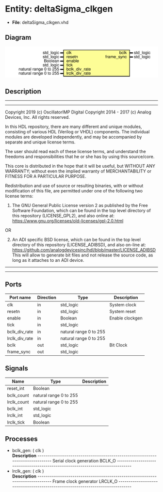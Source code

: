 # Entity: deltaSigma_clkgen

- **File**: deltaSigma_clkgen.vhd
## Diagram

![Diagram](deltaSigma_clkgen.svg "Diagram")
## Description

 ***************************************************************************
 ***************************************************************************
 Copyright 2019 (c) OscillatorIMP Digital
 Copyright 2014 - 2017 (c) Analog Devices, Inc. All rights reserved.

 In this HDL repository, there are many different and unique modules, consisting
 of various HDL (Verilog or VHDL) components. The individual modules are
 developed independently, and may be accompanied by separate and unique license
 terms.

 The user should read each of these license terms, and understand the
 freedoms and responsibilities that he or she has by using this source/core.

 This core is distributed in the hope that it will be useful, but WITHOUT ANY
 WARRANTY; without even the implied warranty of MERCHANTABILITY or FITNESS FOR
 A PARTICULAR PURPOSE.

 Redistribution and use of source or resulting binaries, with or without modification
 of this file, are permitted under one of the following two license terms:

   1. The GNU General Public License version 2 as published by the
      Free Software Foundation, which can be found in the top level directory
      of this repository (LICENSE_GPL2), and also online at:
      <https://www.gnu.org/licenses/old-licenses/gpl-2.0.html>

 OR

   2. An ADI specific BSD license, which can be found in the top level directory
      of this repository (LICENSE_ADIBSD), and also on-line at:
      https://github.com/analogdevicesinc/hdl/blob/master/LICENSE_ADIBSD
      This will allow to generate bit files and not release the source code,
      as long as it attaches to an ADI device.

 ***************************************************************************
 ***************************************************************************
## Ports

| Port name      | Direction | Type                   | Description      |
| -------------- | --------- | ---------------------- | ---------------- |
| clk            | in        | std_logic              |  System clock    |
| resetn         | in        | std_logic              |  System reset    |
| enable         | in        | Boolean                |  Enable clockgen |
| tick           | in        | std_logic              |                  |
| bclk_div_rate  | in        | natural range 0 to 255 |                  |
| lrclk_div_rate | in        | natural range 0 to 255 |                  |
| bclk           | out       | std_logic              |  Bit Clock       |
| frame_sync     | out       | std_logic              |                  |
## Signals

| Name        | Type                   | Description |
| ----------- | ---------------------- | ----------- |
| reset_int   | Boolean                |             |
| bclk_count  | natural range 0 to 255 |             |
| lrclk_count | natural range 0 to 255 |             |
| bclk_int    | std_logic              |             |
| lrclk_int   | std_logic              |             |
| lrclk_tick  | Boolean                |             |
## Processes
- bclk_gen: ( clk )
</br>**Description**
---------------------------------------------------------------------------------  Serial clock generation BCLK_O --------------------------------------------------------------------------------- 
- lrclk_gen: ( clk )
</br>**Description**
---------------------------------------------------------------------------------  Frame clock generator LRCLK_O --------------------------------------------------------------------------------- 

